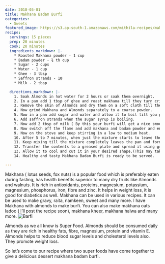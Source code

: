 ```yaml
---
date: 2018-05-01
title: Makhana Badam Burfi
categories:
  - Sweets
featured_image: https://s3.ap-south-1.amazonaws.com/mithila-recipes/makhana_kaju_barfi2_small.jpg
recipe:
  servings: 15 pieces
  prep: 20 minutes
  cook: 20 minutes
  ingredients_markdown: |-
    * Roasted Makhana powder - 1 cup
    * Badam powder - ¾ th cup
    * Sugar - 2 cups
    * Water - 1 cup
    * Ghee - 3 tbsp
    * Saffron strands - 10
    * Milk - 2 tbsp

  directions_markdown: |-
    1. Soak Almonds in hot water for 2 hours or soak them overnight.
    2. In a pan add 1 tbsp of ghee and roast makhana till they turn crispy.
    3. Remove the skin of Almonds and dry them on a soft cloth till they are completely dry.
    4. Now grind Makhana and Almonds separately to a coarse powder.
    5. Now in a pan add sugar and water and allow it to boil till you get one string consistency.( For one string consistency you always need to take half the quantity of water to that of sugar and you will get one string in 5 to 7 minutes)
    6. Add saffron strands when the sugar syrup is boiling.
    7. Now add 2 tbsp of milk ( By this your burfi will get a nice smooth texture, by adding milk when sugar just starts to dissolve in water will also help to remove the dirt which will there in sugar, but i have added later as my sugar was clean and also to get my burfi a good consistency)
    8. Now switch off the flame and add makhana and badam powder and ensure that there are no lumps.
    9. Now on the stove and keep stirring in a low to medium heat.
    10. After 5 to 7 minutes, when just the mixture starts to leave the pan add the remaining ghee.
    11. Keep mixing till the mixture completely leaves the pan and forms a dough and moves in pan.( you can also take a small amount and make a ball, if it forms a ball then your burfi is ready to be set, this process should be done with wet palm)
    12. Transfer the contents to a greased plate and spread it using greased spatula.
    13. Allow it to cool and cut it in your desired shape.(This may take 1 hour and if you are not getting pieces which sometimes happens when you prepare burfi put it back to pan and mix it again, you can add 1 tbsp of ghee also)
    14. Healthy and tasty Makhana Badam Burfi is ready to be served.

---
```

Makhana ( lotus seeds, fox nuts) is a popular food which is preferably eaten during fasting, has health benefits superior to many dry fruits like Almonds and walnuts. It is rich in antioxidants, proteins, magnesium, potassium, magnesium, phosphorus, iron, fibre and zinc. It helps in weight loss, it is good for diabetics as well.
 Makhana can be used in various recipes. It can be used to make gravy, raita, namkeen, sweet and many more. I have Makhana  with almonds to make burfi. You can also make makhana oats ladoo ( I’ll post the recipe soon), makhana kheer, makhana halwa and many more.
![Barfi](https://s3.ap-south-1.amazonaws.com/mithila-recipes/makhana_kaju_barfi1_small.jpg)

Almonds as we all know is Super Food. Almonds should be consumed daily as they are rich in healthy fats, fibre, magnesium, protein and vitamin E. Almonds helps to reduce blood sugar levels and cholesterol levels also. They promote weight loss.

So let’s come to our recipe where two super foods have come together to give a delicious dessert makhana badam burfi.
